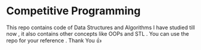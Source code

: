 # Competitive Programming
This repo contains code of Data Structures and Algorithms I have studied till now , it also contains other concepts like OOPs and STL . You can use the repo for your reference . Thank You 👍
